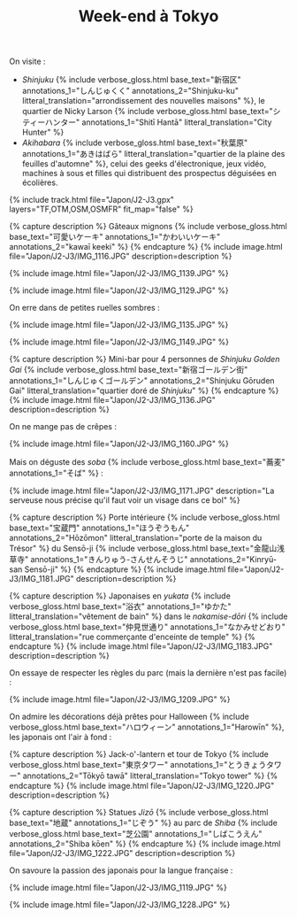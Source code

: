 ﻿---
title: "Week-end à Tokyo"
permalink: /Japon/J2-J3/
sidebar:
  nav: "japon"
enable_tracks: true
---

On visite :
- *Shinjuku*
  {% include verbose_gloss.html base_text="新宿区" annotations_1="しんじゅくく" annotations_2="Shinjuku-ku" litteral_translation="arrondissement des nouvelles maisons" %},
  le quartier de Nicky Larson {% include verbose_gloss.html base_text="シティーハンター" annotations_1="Shitī Hantā" litteral_translation="City Hunter" %}
- *Akihabara*
  {% include verbose_gloss.html base_text="秋葉原" annotations_1="あきはばら" litteral_translation="quartier de la plaine des feuilles d'automne" %},
  celui des geeks d'électronique, jeux vidéo, machines à sous et filles qui distribuent des prospectus déguisées en écolières.

{% include track.html file="Japon/J2-J3.gpx" layers="TF,OTM,OSM,OSMFR" fit_map="false" %}

{% capture description %}
Gâteaux mignons
{% include verbose_gloss.html base_text="可愛いケーキ" annotations_1="かわいいケーキ" annotations_2="kawaī keeki" %}
{% endcapture %}
{% include image.html file="Japon/J2-J3/IMG_1116.JPG" description=description %}

{% include image.html file="Japon/J2-J3/IMG_1139.JPG" %}

{% include image.html file="Japon/J2-J3/IMG_1129.JPG" %}

On erre dans de petites ruelles sombres :

{% include image.html file="Japon/J2-J3/IMG_1135.JPG" %}

{% include image.html file="Japon/J2-J3/IMG_1149.JPG" %}

{% capture description %}
Mini-bar pour 4 personnes de *Shinjuku Golden Gai*
{% include verbose_gloss.html base_text="新宿ゴールデン街" annotations_1="しんじゅくゴールデン" annotations_2="Shinjuku Gōruden Gai" litteral_translation="quartier doré de *Shinjuku*" %}
{% endcapture %}
{% include image.html file="Japon/J2-J3/IMG_1136.JPG" description=description %}

On ne mange pas de crêpes :

{% include image.html file="Japon/J2-J3/IMG_1160.JPG" %}

Mais on déguste des *soba* {% include verbose_gloss.html base_text="蕎麦" annotations_1="そば" %} :

{% include image.html file="Japon/J2-J3/IMG_1171.JPG" description="La serveuse nous précise qu'il faut voir un visage dans ce bol" %}

{% capture description %}
Porte intérieure
{% include verbose_gloss.html base_text="宝蔵門" annotations_1="ほうぞうもん" annotations_2="Hōzōmon" litteral_translation="porte de la maison du Trésor" %}
du Sensō-ji
{% include verbose_gloss.html base_text="金龍山浅草寺" annotations_1="きんりゅう-さんせんそうじ" annotations_2="Kinryū-san Sensō-ji" %}
{% endcapture %}
{% include image.html file="Japon/J2-J3/IMG_1181.JPG" description=description %}

{% capture description %}
Japonaises en *yukata*
{% include verbose_gloss.html base_text="浴衣" annotations_1="ゆかた" litteral_translation="vêtement de bain" %}
dans le *nakamise-dōri*
{% include verbose_gloss.html base_text="仲見世通り" annotations_1="なかみせどおり" litteral_translation="rue commerçante d'enceinte de temple" %}
{% endcapture %}
{% include image.html file="Japon/J2-J3/IMG_1183.JPG" description=description %}

On essaye de respecter les règles du parc (mais la dernière n'est pas facile) :

{% include image.html file="Japon/J2-J3/IMG_1209.JPG" %}

On admire les décorations déjà prêtes pour Halloween
{% include verbose_gloss.html base_text="ハロウィーン" annotations_1="Harowīn" %},
les japonais ont l'air à fond :

{% capture description %}
Jack-o'-lantern et tour de Tokyo
{% include verbose_gloss.html base_text="東京タワー" annotations_1="とうきょうタワー" annotations_2="Tōkyō tawā" litteral_translation="Tokyo tower" %}
{% endcapture %}
{% include image.html file="Japon/J2-J3/IMG_1220.JPG" description=description %}

{% capture description %}
Statues *Jizō*
{% include verbose_gloss.html base_text="地蔵" annotations_1="じぞう" %}
au parc de *Shiba*
{% include verbose_gloss.html base_text="芝公園" annotations_1="しばこうえん" annotations_2="Shiba kōen" %}
{% endcapture %}
{% include image.html file="Japon/J2-J3/IMG_1222.JPG" description=description %}

On savoure la passion des japonais pour la langue française :

{% include image.html file="Japon/J2-J3/IMG_1119.JPG" %}

{% include image.html file="Japon/J2-J3/IMG_1228.JPG" %}
